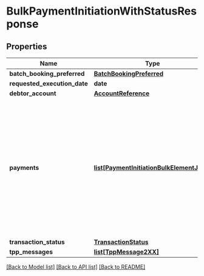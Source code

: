 # BulkPaymentInitiationWithStatusResponse

## Properties
Name | Type | Description | Notes
------------ | ------------- | ------------- | -------------
**batch_booking_preferred** | [**BatchBookingPreferred**](BatchBookingPreferred.md) |  | [optional] 
**requested_execution_date** | **date** |  | [optional] 
**debtor_account** | [**AccountReference**](AccountReference.md) |  | 
**payments** | [**list[PaymentInitiationBulkElementJson]**](PaymentInitiationBulkElementJson.md) | A list of generic JSON bodies payment initations for bulk payments via JSON.  Note: Some fields from single payments do not occcur in a bulk payment element  | 
**transaction_status** | [**TransactionStatus**](TransactionStatus.md) |  | [optional] 
**tpp_messages** | [**list[TppMessage2XX]**](TppMessage2XX.md) |  | [optional] 

[[Back to Model list]](../README.md#documentation-for-models) [[Back to API list]](../README.md#documentation-for-api-endpoints) [[Back to README]](../README.md)

